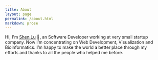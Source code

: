 ```yaml
---
title: About
layout: page
permalink: /about.html
markdown: prose
---
```


Hi, I'm [Shen Lu](https://github.com/shenlu89) 👋, an Software Developer working at very small startup company. Now I’m concentrating on Web Development, Visualization and Bioinformatics. I’m happy to make the world a better place through my efforts and thanks to all the people who helped me before.
